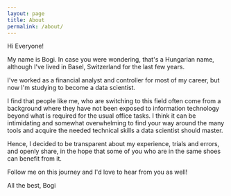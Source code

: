 ```yaml
---
layout: page
title: About
permalink: /about/
---
```


Hi Everyone!

My name is Bogi. In case you were wondering, that's a Hungarian name, although I've lived in Basel, Switzerland for the last few years.

I've worked as a financial analyst and controller for most of my career, but now I'm studying to become a data scientist. 

I find that people like me, who are switching to this field often come from a background where they have not been exposed to information technology beyond what is required for the usual office tasks. I think it can be intimidating and somewhat overwhelming to find your way around the many tools and acquire the needed technical skills a data scientist should master.

Hence, I decided to be transparent about my experience, trials and errors, and openly share, in the hope that some of you who are in the same shoes can benefit from it.

Follow me on this journey and I'd love to hear from you as well!

All the best,
Bogi
